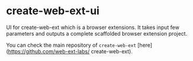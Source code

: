 # create-web-ext-ui
UI for create-web-ext which is a browser extensions. It takes input few parameters and outputs a complete scaffolded browser extension project.
 
You can check the main repository of `create-web-ext` [here](https://github.com/web-ext-labs/
create-web-ext).